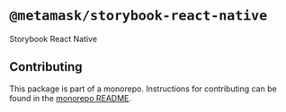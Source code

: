 # `@metamask/storybook-react-native`

Storybook React Native

## Contributing

This package is part of a monorepo. Instructions for contributing can be found in the [monorepo README](https://github.com/MetaMask/metamask-design-system#readme).
